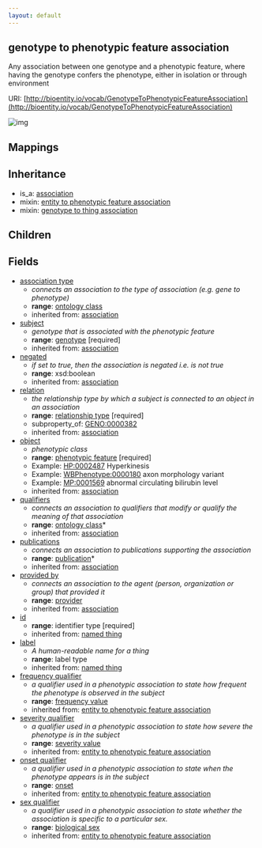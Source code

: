 ```yaml
---
layout: default
---
```


## genotype to phenotypic feature association


Any association between one genotype and a phenotypic feature, where having the genotype confers the phenotype, either in isolation or through environment

URI: [http://bioentity.io/vocab/GenotypeToPhenotypicFeatureAssociation](http://bioentity.io/vocab/GenotypeToPhenotypicFeatureAssociation)


![img](http://yuml.me/diagram/nofunky/class/%5Bassociation%5D%5E-%5Bgenotype%20to%20phenotypic%20feature%20association%5D%2C%20%5Bgenotype%20to%20phenotypic%20feature%20association%5D-association%20type%20%3E%5Bontology%20class%5D%2C%20%5Bgenotype%20to%20phenotypic%20feature%20association%5D-subject%20%3E%5Bgenotype%5D%2C%20%5Bgenomic%20entity%5D%5E-%5Bgenotype%5D%2C%20%5Bgenotype%5D-has%20zygosity%20%3E%5Bzygosity%5D%2C%20%5Battribute%5D%5E-%5Bzygosity%5D%2C%20%5Bgenotype%5D-in%20taxon%20%3E%5Borganism%20taxon%5D%2C%20%5Bontology%20class%5D%5E-%5Borganism%20taxon%5D%2C%20%5Bgenotype%20to%20phenotypic%20feature%20association%5D-relation%20%3E%5Brelationship%20type%5D%2C%20%5Bgenotype%20to%20phenotypic%20feature%20association%5D-object%20%3E%5Bphenotypic%20feature%5D%2C%20%5Bdisease%20or%20phenotypic%20feature%5D%5E-%5Bphenotypic%20feature%5D%2C%20%5Bphenotypic%20feature%5D-in%20taxon%20%3E%5Borganism%20taxon%5D%2C%20%5Bgenotype%20to%20phenotypic%20feature%20association%5D-qualifiers%20%3E%5Bontology%20class%5D%2C%20%5Bgenotype%20to%20phenotypic%20feature%20association%5D-publications%20%3E%5Bpublication%5D%2C%20%5Binformation%20content%20entity%5D%5E-%5Bpublication%5D%2C%20%5Bgenotype%20to%20phenotypic%20feature%20association%5D-provided%20by%20%3E%5Bprovider%5D%2C%20%5Badministrative%20entity%5D%5E-%5Bprovider%5D%2C%20%5Bgenotype%20to%20phenotypic%20feature%20association%5D-frequency%20qualifier%20%3E%5Bfrequency%20value%5D%2C%20%5Battribute%5D%5E-%5Bfrequency%20value%5D%2C%20%5Bgenotype%20to%20phenotypic%20feature%20association%5D-severity%20qualifier%20%3E%5Bseverity%20value%5D%2C%20%5Battribute%5D%5E-%5Bseverity%20value%5D%2C%20%5Bgenotype%20to%20phenotypic%20feature%20association%5D-onset%20qualifier%20%3E%5Bonset%5D%2C%20%5Battribute%5D%5E-%5Bonset%5D%2C%20%5Bgenotype%20to%20phenotypic%20feature%20association%5D-sex%20qualifier%20%3E%5Bbiological%20sex%5D%2C%20%5Battribute%5D%5E-%5Bbiological%20sex%5D)
## Mappings


## Inheritance

 *  is_a: [association](Association.html)
 *  mixin: [entity to phenotypic feature association](EntityToPhenotypicFeatureAssociation.html)
 *  mixin: [genotype to thing association](GenotypeToThingAssociation.html)

## Children



## Fields

 * [association type](association_type.html)
    * _connects an association to the type of association (e.g. gene to phenotype)_
    * __range__: [ontology class](OntologyClass.html)
    * inherited from: [association](Association.html)
 * [subject](subject.html)
    * _genotype that is associated with the phenotypic feature_
    * __range__: [genotype](Genotype.html) [required]
    * inherited from: [association](Association.html)
 * [negated](negated.html)
    * _if set to true, then the association is negated i.e. is not true_
    * __range__: xsd:boolean
    * inherited from: [association](Association.html)
 * [relation](relation.html)
    * _the relationship type by which a subject is connected to an object in an association_
    * __range__: [relationship type](RelationshipType.html) [required]
    * subproperty_of: [GENO:0000382](http://purl.obolibrary.org/obo/GENO_0000382)
    * inherited from: [association](Association.html)
 * [object](object.html)
    * _phenotypic class_
    * __range__: [phenotypic feature](PhenotypicFeature.html) [required]
    * Example: [HP:0002487](http://purl.obolibrary.org/obo/HP_0002487) Hyperkinesis
    * Example: [WBPhenotype:0000180](http://purl.obolibrary.org/obo/WBPhenotype_0000180) axon morphology variant
    * Example: [MP:0001569](http://purl.obolibrary.org/obo/MP_0001569) abnormal circulating bilirubin level
    * inherited from: [association](Association.html)
 * [qualifiers](qualifiers.html)
    * _connects an association to qualifiers that modify or qualify the meaning of that association_
    * __range__: [ontology class](OntologyClass.html)*
    * inherited from: [association](Association.html)
 * [publications](publications.html)
    * _connects an association to publications supporting the association_
    * __range__: [publication](Publication.html)*
    * inherited from: [association](Association.html)
 * [provided by](provided_by.html)
    * _connects an association to the agent (person, organization or group) that provided it_
    * __range__: [provider](Provider.html)
    * inherited from: [association](Association.html)
 * [id](id.html)
    * __range__: identifier type [required]
    * inherited from: [named thing](NamedThing.html)
 * [label](label.html)
    * _A human-readable name for a thing_
    * __range__: label type
    * inherited from: [named thing](NamedThing.html)
 * [frequency qualifier](frequency_qualifier.html)
    * _a qualifier used in a phenotypic association to state how frequent the phenotype is observed in the subject_
    * __range__: [frequency value](FrequencyValue.html)
    * inherited from: [entity to phenotypic feature association](EntityToPhenotypicFeatureAssociation.html)
 * [severity qualifier](severity_qualifier.html)
    * _a qualifier used in a phenotypic association to state how severe the phenotype is in the subject_
    * __range__: [severity value](SeverityValue.html)
    * inherited from: [entity to phenotypic feature association](EntityToPhenotypicFeatureAssociation.html)
 * [onset qualifier](onset_qualifier.html)
    * _a qualifier used in a phenotypic association to state when the phenotype appears is in the subject_
    * __range__: [onset](Onset.html)
    * inherited from: [entity to phenotypic feature association](EntityToPhenotypicFeatureAssociation.html)
 * [sex qualifier](sex_qualifier.html)
    * _a qualifier used in a phenotypic association to state whether the association is specific to a particular sex._
    * __range__: [biological sex](BiologicalSex.html)
    * inherited from: [entity to phenotypic feature association](EntityToPhenotypicFeatureAssociation.html)
